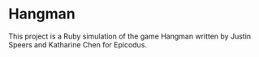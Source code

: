 <h1>Hangman</h1>

This project is a Ruby simulation of the game Hangman written by Justin Speers and Katharine Chen for Epicodus.
